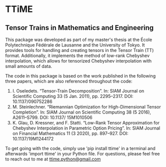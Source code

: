 <h1>TTiME</h1>
<h2>Tensor Trains in Mathematics and Engineering	</h2>

This package was developed as part of my master's thesis at the École Polytechnique Fédérale de Lausanne and the University of Tokyo.
It provides tools for handling and creating tensors in the Tensor Train (TT) format.
Additionally, it implements the method of low-rank Chebyshev interpolation, which allows for tensorized Chebyshev interpolation with small amounts of data.

The code in this package is based on the work published in the following three papers, which are also referenced throughout the code:

1. I. Oseledets. “Tensor-Train Decomposition”. In: SIAM Journal on Scientific Computing
33 (5 Jan. 2011), pp. 2295–2317. DOI: 10.1137/090752286
2. M. Steinlechner. “Riemannian Optimization for High-Dimensional Tensor Completion”.
In: SIAM Journal on Scientific Computing 38 (5 2016), A2611–S799. DOI: 10.1137/
15M1010506
3. K. Glau, D. Kressner, and F. Statti. “Low-Rank Tensor Approximation for Chebyshev
Interpolation in Parametric Option Pricing”. In: SIAM Journal on Financial Mathematics
11 (3 2020), pp. 897–927. DOI: 10.1137/19M1244172

To get going with the code, simply use 'pip install ttime' in a terminal and afterwards 'import ttime' in your Python file. For questions, please feel free to reach out to me at ttime.python@gmail.com